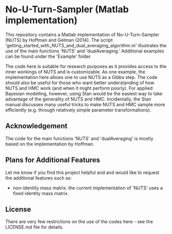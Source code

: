 # No-U-Turn-Sampler (Matlab implementation)
This repository contains a Matlab implementation of No-U-Turn-Sampler (NUTS) by Hoffman and Gelman (2014). The script 'getting_started_with_NUTS_and_dual_averaging_algorithm.m' illustrates the use of the main functions 'NUTS' and 'dualAveraging.' Additional examples can be found under the 'Example' folder.

The code here is suitable for research purposes as it provides access to the inner workings of NUTS and is customizable. As one example, the implementation here allows one to use NUTS as a Gibbs step. The code should also be useful for those who want better understanding of how NUTS and HMC work (and when it might perform poorly). For applied Bayesian modelling, however, using Stan would be the easiest way to take advantage of the generality of NUTS and HMC. Incidentally, the Stan manual discusses many useful tricks to make NUTS and HMC sample more efficiently (e.g. through relatively simple parameter transformations). 

## Acknowledgement
The code for the main functions 'NUTS' and 'dualAveraging' is mostly based on the implementation by Hoffman. 

## Plans for Additional Features
Let me know if you find this project helpful and and would like to request the additional features such as:
- non-identity mass matrix: the current implementation of 'NUTS' uses a fixed identity mass matrix.

## License
There are very few restrictions on the use of the codes here - see the LICENSE.md file for details.

